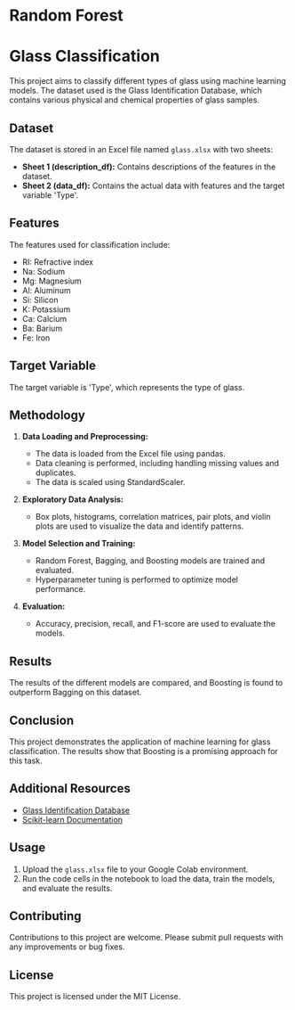 # Random Forest
# Glass Classification

This project aims to classify different types of glass using machine learning models. The dataset used is the Glass Identification Database, which contains various physical and chemical properties of glass samples.

## Dataset

The dataset is stored in an Excel file named `glass.xlsx` with two sheets:

- **Sheet 1 (description_df):** Contains descriptions of the features in the dataset.
- **Sheet 2 (data_df):** Contains the actual data with features and the target variable 'Type'.

## Features

The features used for classification include:

- RI: Refractive index
- Na: Sodium
- Mg: Magnesium
- Al: Aluminum
- Si: Silicon
- K: Potassium
- Ca: Calcium
- Ba: Barium
- Fe: Iron

## Target Variable

The target variable is 'Type', which represents the type of glass.

## Methodology

1. **Data Loading and Preprocessing:**
   - The data is loaded from the Excel file using pandas.
   - Data cleaning is performed, including handling missing values and duplicates.
   - The data is scaled using StandardScaler.

2. **Exploratory Data Analysis:**
   - Box plots, histograms, correlation matrices, pair plots, and violin plots are used to visualize the data and identify patterns.

3. **Model Selection and Training:**
   - Random Forest, Bagging, and Boosting models are trained and evaluated.
   - Hyperparameter tuning is performed to optimize model performance.

4. **Evaluation:**
   - Accuracy, precision, recall, and F1-score are used to evaluate the models.

## Results

The results of the different models are compared, and Boosting is found to outperform Bagging on this dataset.

## Conclusion

This project demonstrates the application of machine learning for glass classification. The results show that Boosting is a promising approach for this task.

## Additional Resources

- [Glass Identification Database](https://archive.ics.uci.edu/ml/datasets/glass+identification)
- [Scikit-learn Documentation](https://scikit-learn.org/stable/)

## Usage

1. Upload the `glass.xlsx` file to your Google Colab environment.
2. Run the code cells in the notebook to load the data, train the models, and evaluate the results.

## Contributing

Contributions to this project are welcome. Please submit pull requests with any improvements or bug fixes.

## License

This project is licensed under the MIT License.
